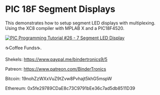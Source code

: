 # **PIC 18F Segment Displays**

This demonstrates how to setup segment LED displays with multiplexing. Using the XC8 compiler with MPLAB X and a PIC18F4520.

[![PIC Programming Tutorial #26 - 7 Segment LED Display](https://img.youtube.com/vi/ePyTYILiAzI/0.jpg)](https://www.youtube.com/watch?v=ePyTYILiAzI "PIC Programming Tutorial #26 - 7 Segment LED Display")

☕Coffee Funds☕.

Shekels: 
https://www.paypal.me/bindertronics9/5

Patreon:
https://www.patreon.com/BinderTronics

Bitcoin: 
19nohZzWXxVuZ9tZvw8Pvhajt5khG5mspW

Ethereum: 
0x5fe29789CDaE8c73C9791bEe36c7ad5db8511D39
